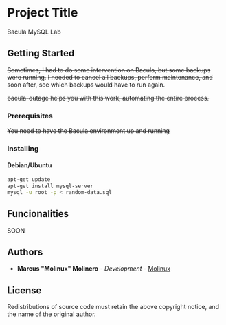 # Project Title

Bacula MySQL Lab

## Getting Started

~~Sometimes, I had to do some intervention on Bacula, but some backups were running.~~
~~I needed to cancel all backups, perform maintenance, and soon after, see which backups would have to run again.~~

~~bacula-outage helps you with this work, automating the entire process.~~

### Prerequisites

~~You need to have the Bacula environment up and running~~

### Installing

#### Debian/Ubuntu

```bash
apt-get update
apt-get install mysql-server
mysql -u root -p < random-data.sql
```

## Funcionalities

SOON

## Authors

* **Marcus "Molinux" Molinero** - *Development* - [Molinux](https://github.com/molinux)

## License

 Redistributions of source code must retain the above copyright notice, and the name of the original author.

